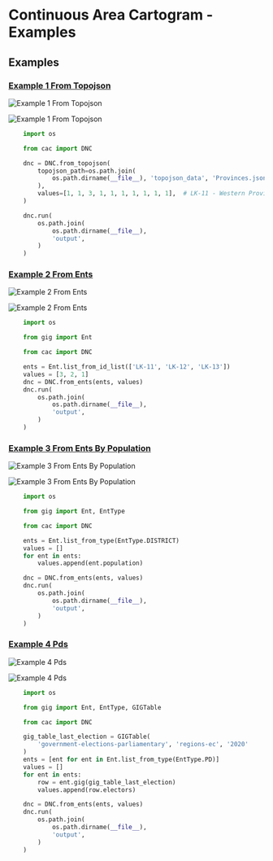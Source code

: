 # Continuous Area Cartogram - Examples

## Examples

### [Example 1 From Topojson](examples/example_1_from_topojson)

![Example 1 From Topojson](examples/example_1_from_topojson/output/animated.gif)

![Example 1 From Topojson](examples/example_1_from_topojson/output/animated.hexbin.gif)

```python
    import os

    from cac import DNC

    dnc = DNC.from_topojson(
        topojson_path=os.path.join(
            os.path.dirname(__file__), 'topojson_data', 'Provinces.json'
        ),
        values=[1, 1, 3, 1, 1, 1, 1, 1, 1, 1],  # LK-11 - Western Province
    )

    dnc.run(
        os.path.join(
            os.path.dirname(__file__),
            'output',
        )
    )

```

### [Example 2 From Ents](examples/example_2_from_ents)

![Example 2 From Ents](examples/example_2_from_ents/output/animated.gif)

![Example 2 From Ents](examples/example_2_from_ents/output/animated.hexbin.gif)

```python
    import os

    from gig import Ent

    from cac import DNC

    ents = Ent.list_from_id_list(['LK-11', 'LK-12', 'LK-13'])
    values = [3, 2, 1]
    dnc = DNC.from_ents(ents, values)
    dnc.run(
        os.path.join(
            os.path.dirname(__file__),
            'output',
        )
    )

```

### [Example 3 From Ents By Population](examples/example_3_from_ents_by_population)

![Example 3 From Ents By Population](examples/example_3_from_ents_by_population/output/animated.gif)

![Example 3 From Ents By Population](examples/example_3_from_ents_by_population/output/animated.hexbin.gif)

```python
    import os

    from gig import Ent, EntType

    from cac import DNC

    ents = Ent.list_from_type(EntType.DISTRICT)
    values = []
    for ent in ents:
        values.append(ent.population)

    dnc = DNC.from_ents(ents, values)
    dnc.run(
        os.path.join(
            os.path.dirname(__file__),
            'output',
        )
    )

```

### [Example 4 Pds](examples/example_4_pds)

![Example 4 Pds](examples/example_4_pds/output/animated.gif)

![Example 4 Pds](examples/example_4_pds/output/animated.hexbin.gif)

```python
    import os

    from gig import Ent, EntType, GIGTable

    from cac import DNC

    gig_table_last_election = GIGTable(
        'government-elections-parliamentary', 'regions-ec', '2020'
    )
    ents = [ent for ent in Ent.list_from_type(EntType.PD)]
    values = []
    for ent in ents:
        row = ent.gig(gig_table_last_election)
        values.append(row.electors)

    dnc = DNC.from_ents(ents, values)
    dnc.run(
        os.path.join(
            os.path.dirname(__file__),
            'output',
        )
    )

```
